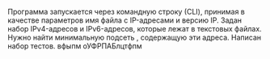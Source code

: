 Программа запускается через командную строку (СLI), принимая в качестве параметров  имя файла с IP-адресами и версию IP. Задан набор IPv4-адресов и IPv6-адресов, которые лежат в текстовых файлах. Нужно найти минимальную подсеть , содержащую эти адреса. Написан набор тестов.
вфыпм оУФРПАБлцтфпм

